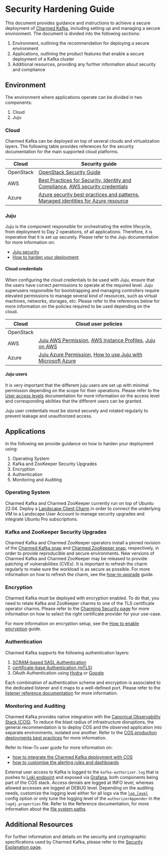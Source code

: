 # Security Hardening Guide

This document provides guidance and instructions to achieve 
a secure deployment of [Charmed Kafka](https://github.com/canonical/kafka-bundle), including setting up and managing a secure environment.
The document is divided into the following sections:

1. Environment, outlining the recommendation for deploying a secure environment
2. Applications, outlining the product features that enable a secure deployment of a Kafka cluster
3. Additional resources, providing any further information about security and compliance

## Environment

The environment where applications operate can be divided in two components:

1. Cloud
2. Juju 

### Cloud

Charmed Kafka can be deployed on top of several clouds and virtualization layers. 
The following table provides references for the security documentation for the 
main supported cloud platforms.

| Cloud     | Security guide                                                                                                                                                                                                                                                |
|-----------|---------------------------------------------------------------------------------------------------------------------------------------------------------------------------------------------------------------------------------------------------------------|
| OpenStack | [OpenStack Security Guide](https://docs.openstack.org/security-guide/)                                                                                                                                                                                        |
| AWS       | [Best Practices for Security, Identity and Compliance](https://aws.amazon.com/architecture/security-identity-compliance), [AWS security credentials](https://docs.aws.amazon.com/IAM/latest/UserGuide/security-creds.html#access-keys-and-secret-access-keys) | 
| Azure     | [Azure security best practices and patterns](https://learn.microsoft.com/en-us/azure/security/fundamentals/best-practices-and-patterns), [Managed identities for Azure resource](https://learn.microsoft.com/en-us/entra/identity/managed-identities-azure-resources/)                                                                            |

### Juju 

Juju is the component responsible for orchestrating the entire lifecycle, from deployment to Day 2 operations, of 
all applications. Therefore, it is imperative that it is set up securely. Please refer to the Juju documentation for more information on:

* [Juju security](https://discourse.charmhub.io/t/juju-security/15684)
* [How to harden your deployment](https://juju.is/docs/juju/harden-your-deployment)

#### Cloud credentials

When configuring the cloud credentials to be used with Juju, ensure that the users have correct permissions to operate at the required level. 
Juju superusers responsible for bootstrapping and managing controllers require elevated permissions to manage several kind of resources, such as
virtual machines, networks, storages, etc. Please refer to the references below for more information on the policies required to be used depending on the cloud. 

| Cloud     | Cloud user policies                                                                                                                                                                                                                            |
|-----------|------------------------------------------------------------------------------------------------------------------------------------------------------------------------------------------------------------------------------------------------|
| OpenStack |                                                                                                                                                                                                                                                |
| AWS       | [Juju AWS Permission](https://discourse.charmhub.io/t/juju-aws-permissions/5307), [AWS Instance Profiles](https://discourse.charmhub.io/t/using-aws-instance-profiles-with-juju-2-9/5185), [Juju on AWS](https://juju.is/docs/juju/amazon-ec2) | 
| Azure     | [Juju Azure Permission](https://juju.is/docs/juju/microsoft-azure), [How to use Juju with Microsoft Azure](https://discourse.charmhub.io/t/how-to-use-juju-with-microsoft-azure/15219)                                                                                                  |

#### Juju users

It is very important that the different juju users are set up with minimal permission depending on the scope for their operations. 
Please refer to the [User access levels](https://juju.is/docs/juju/user-permissions) documentation for more information on the access level and corresponding abilities 
that the different users can be granted. 

Juju user credentials must be stored securely and rotated regularly to prevent leakage and unauthorized access. 

## Applications

In the following we provide guidance on how to harden your deployment using:

1. Operating System
2. Kafka and ZooKeeper Security Upgrades
3. Encryption 
4. Authentication
5. Monitoring and Auditing

### Operating System

Charmed Kafka and Charmed ZooKeeper currently run on top of Ubuntu 22.04. Deploy a [Landscape Client Charm](https://charmhub.io/landscape-client?) in order to 
connect the underlying VM to a Landscape User Account to manage security upgrades and integrate Ubuntu Pro subscriptions. 

### Kafka and ZooKeeper Security Upgrades

Charmed Kafka and Charmed ZooKeeper operators install a pinned revision of the [Charmed Kafka snap](https://snapcraft.io/charmed-kafka)
and [Charmed ZooKeeper snap](https://snapcraft.io/charmed-zookeeper), respectively, in order to provide reproducible and secure environments. 
New versions of Charmed Kafka and Charmed ZooKeeper may be released to provide patching of vulnerabilities (CVEs). 
It is important to refresh the charm regularly to make sure the workload is as secure as possible. 
For more information on how to refresh the charm, see the [how-to upgrade](https://charmhub.io/kafka/docs/h-upgrade) guide.

### Encryption

Charmed Kafka must be deployed with encryption enabled. 
To do that, you need to relate Kafka and ZooKeeper charms to one of the TLS certificate operator charms. 
Please refer to the [Charming Security page](https://charmhub.io/topics/security-with-x-509-certificates) for more information on how to select the right certificate
provider for your use-case. 

For more information on encryption setup, see the [How to enable encryption](https://charmhub.io/kafka/docs/h-enable-encryption) guide.

### Authentication

Charmed Kafka supports the following authentication layers:

1. [SCRAM-based SASL Authentication](/t/charmed-kafka-how-to-manage-app/10285)
2. [certificate-base Authentication (mTLS)](/t/create-mtls-client-credentials/11079)
3. OAuth Authentication using [Hydra](/t/how-to-connect-to-kafka-using-hydra-as-oidc-provider/14610) or [Google](/t/how-to-connect-to-kafka-using-google-as-oidc-provider/14611)

Each combination of authentication scheme and encryption is associated to the dedicated listener and it maps to a well-defined port. 
Please refer to the [listener reference documentation](/t/charmed-kafka-documentation-reference-listeners/13264) for more information. 

### Monitoring and Auditing

Charmed Kafka provides native integration with the [Canonical Observability Stack (COS)](https://charmhub.io/topics/canonical-observability-stack).
To reduce the blast radius of infrastructure disruptions, the general recommendation is to deploy COS and the observed application into 
separate environments, isolated one another. Refer to the [COS production deployments best practices](https://charmhub.io/topics/canonical-observability-stack/reference/best-practices)
for more information. 

Refer to How-To user guide for more information on:
* [how to integrate the Charmed Kafka deployment with COS](/t/charmed-kafka-how-to-enable-monitoring/10283)
* [how to customise the alerting rules and dashboards](/t/charmed-kafka-documentation-how-to-integrate-custom-alerting-rules-and-dashboards/13431)

External user access to Kafka is logged to the `kafka-authorizer.log` that is pushes to [Loki endpoint](https://charmhub.io/loki-k8s) and exposed via [Grafana](https://charmhub.io/grafana), both components being part of the COS stack.
Access denials are logged at INFO level, whereas allowed accesses are logged at DEBUG level. Depending on the auditing needs, 
customize the logging level either for all logs via the [`log_level`](https://charmhub.io/kafka/configurations?channel=3/stable#log_level) config option or 
only tune the logging level of the `authorizerAppender` in the `log4j.properties` file. Refer to the Reference documentation, for more information about 
the [file system paths](/t/charmed-kafka-documentation-reference-file-system-paths/13262).

## Additional Resources

For further information and details on the security and cryptographic specifications used by Charmed Kafka, please refer to the [Security Explanation page](/t/charmed-kafka-documentation-explanation-security/15714).